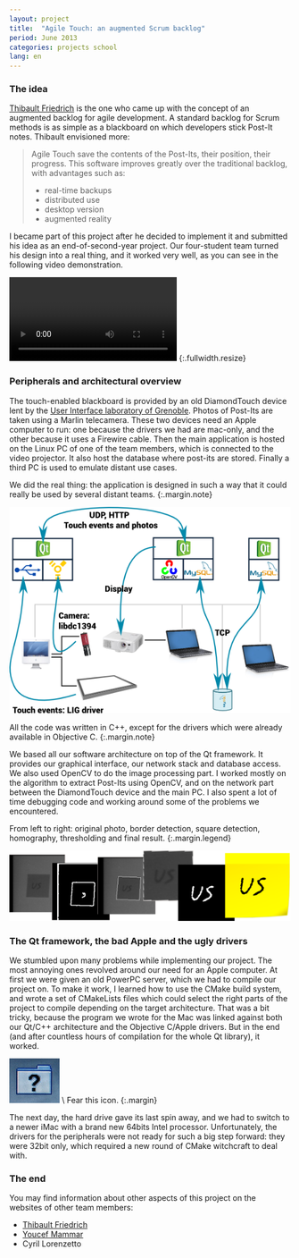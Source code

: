 ```yaml
---
layout: project
title:  "Agile Touch: an augmented Scrum backlog"
period: June 2013
categories: projects school
lang: en
---
```


### The idea

[Thibault Friedrich](http://thibaultfriedrich.fr/cv/) is the one who came up
with the concept of an augmented backlog for agile development. A standard
backlog for Scrum methods is as simple as a blackboard on which developers
stick Post-It notes. Thibault envisioned more:

> Agile Touch save the contents of the Post-Its, their position, their
> progress. This software improves greatly over the traditional backlog, with
> advantages such as: 
> 
> *   real-time backups
> *   distributed use
> *   desktop version
> *   augmented reality

I became part of this project after he decided to implement it and submitted
his idea as an end-of-second-year project. Our four-student team turned his
design into a real thing, and it worked very well, as you can see in the
following video demonstration.

<video controls>
<source src="/public/2013_ScrumBacklog.mp4"/>
<source src="/public/2013_ScrumBacklog.ogg"/>
<source src="http://duet.imag.fr:8080/EnsimagVideo/2013_ScrumBacklog.mp4"/>
You can simply [download the video presentation](/public/2013_ScrumBacklog.mp4).
</video>
{:.fullwidth.resize}


### Peripherals and architectural overview

The touch-enabled blackboard is provided by an old DiamondTouch device lent by
the [User Interface laboratory of Grenoble](http://iihm.imag.fr/en/). Photos of
Post-Its are taken using a Marlin telecamera. These two devices need an Apple
computer to run: one because the drivers we had are mac-only, and the other
because it uses a Firewire cable. Then the main application is hosted on the
Linux PC of one of the team members, which is connected to the video projector.
It also host the database where post-its are stored. Finally a third PC is used
to emulate distant use cases.

We did the real thing: the application is designed in such a way that it could
really be used by several distant teams.
{:.margin.note}

![Architecture diagram](/public/agiletouch_archi.png)

All the code was written in C++, except for the drivers which were already
available in Objective C.
{:.margin.note}

We based all our software architecture on top of the Qt framework. It provides
our graphical interface, our network stack and database access.  We also used
OpenCV to do the image processing part. I worked mostly on the algorithm to
extract Post-Its using OpenCV, and on the network part between the DiamondTouch
device and the main PC. I also spent a lot of time debugging code and working
around some of the problems we encountered.

From left to right: original photo, border detection, square detection,
homography, thresholding and final result.
{:.margin.legend}

![OpenCV recognition steps](/public/agiletouch_post_it_steps.png)

### The Qt framework, the bad Apple and the ugly drivers

We stumbled upon many problems while implementing our project. The most
annoying ones revolved around our need for an Apple computer. At first we were
given an old PowerPC server, which we had to compile our project on. To make it
work, I learned how to use the CMake build system, and wrote a set of
CMakeLists files which could select the right parts of the project to compile
depending on the target architecture. That was a bit tricky, because the
program we wrote for the Mac was linked against both our Qt/C++ architecture
and the Objective C/Apple drivers. But in the end (and after countless hours of
compilation for the whole Qt library), it worked.

![Dead drive Mac icon](/public/dead_drive_mac_icon.jpg) \\
Fear this icon.
{:.margin}

The next day, the hard drive gave its last spin away, and we had to switch to a
newer iMac with a brand new 64bits Intel processor. Unfortunately, the drivers
for the peripherals were not ready for such a big step forward: they were 32bit
only, which required a new round of CMake witchcraft to deal with.

### The end

You may find information about other
aspects of this project on the websites of other team members:

* [Thibault Friedrich](http://thibaultfriedrich.fr/cv/)
* [Youcef Mammar](http://ymammar.com/?q=about)
* Cyril Lorenzetto

